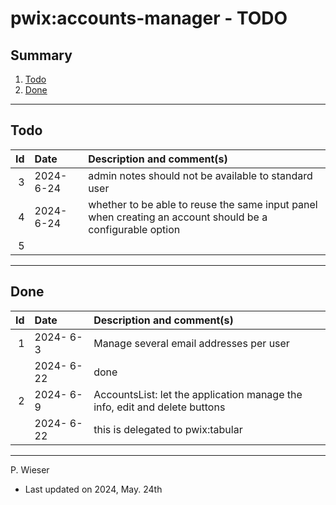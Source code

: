 # pwix:accounts-manager - TODO

## Summary

1. [Todo](#todo)
2. [Done](#done)

---
## Todo

|   Id | Date       | Description and comment(s) |
| ---: | :---       | :---                       |
|    3 | 2024- 6-24 | admin notes should not be available to standard user |
|    4 | 2024- 6-24 | whether to be able to reuse the same input panel when creating an account should be a configurable option |
|    5 |  |  |

---
## Done

|   Id | Date       | Description and comment(s) |
| ---: | :---       | :---                       |
|    1 | 2024- 6- 3 | Manage several email addresses per user |
|      | 2024- 6-22 | done |
|    2 | 2024- 6- 9 | AccountsList: let the application manage the info, edit and delete buttons |
|      | 2024- 6-22 | this is delegated to pwix:tabular |

---
P. Wieser
- Last updated on 2024, May. 24th
